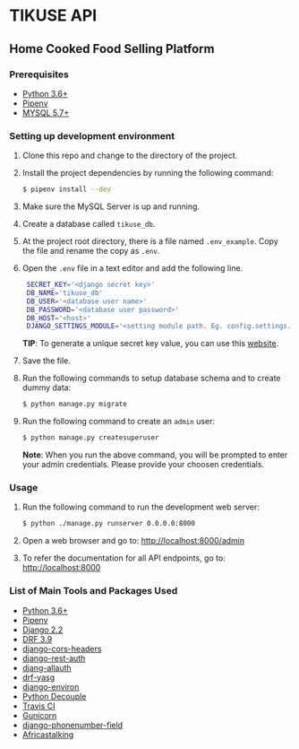 # TIKUSE API
## Home Cooked Food Selling Platform


### Prerequisites
* [Python 3.6+](https://www.python.org/downloads/)
* [Pipenv](https://pipenv.readthedocs.io/en/latest/)
* [MYSQL 5.7+](https://dev.mysql.com/downloads/mysql/)


### Setting up development environment

1. Clone this repo and change to the directory of the project.
2. Install the project dependencies by running the following command:

   ```bash
   $ pipenv install --dev
   ```
3. Make sure the MySQL Server is up and running.

4. Create a database called `tikuse_db`.

5. At the project root directory, there is a file named `.env_example`. Copy the file and rename the copy as `.env`.

6. Open the `.env` file in a text editor and add the following line.

   ```bash
    SECRET_KEY='<django secret key>'
    DB_NAME='tikuse_db'
    DB_USER='<database user name>'
    DB_PASSWORD='<database user password>'
    DB_HOST='<host>'
    DJANGO_SETTINGS_MODULE='<setting module path. Eg. config.settings.local>'

   ```

   **TIP**: To generate a unique secret key value, you can use this [website](https://djecrety.ir/).

7. Save the file.

8. Run the following commands to setup database schema and to create dummy data:

    ```bash
    $ python manage.py migrate
    ```

9. Run the following command to create an `admin` user:

    ```bash
    $ python manage.py createsuperuser
    ```

    **Note**: When you run the above command, you will be prompted to enter your admin credentials. Please provide your choosen credentials.


### Usage
1. Run the following command to run the development web server:

    ```bash
    $ python ./manage.py runserver 0.0.0.0:8000
    ```

2. Open a web browser and go to: [http://localhost:8000/admin](http://localhost:8000/admin)

3. To refer the documentation for all API endpoints, go to: [http://localhost:8000](http://localhost:8000)


### List of Main Tools and Packages Used
* [Python 3.6+](https://www.python.org/downloads/)
* [Pipenv](https://pipenv.readthedocs.io/en/latest/)
* [Django 2.2](https://www.djangoproject.com/download/)
* [DRF 3.9](https://www.django-rest-framework.org/)
* [django-cors-headers](https://pypi.org/project/django-cors-headers/)
* [django-rest-auth](https://django-rest-auth.readthedocs.io/en/latest/installation.html)
* [djang-allauth](https://django-allauth.readthedocs.io/en/latest/installation.html)
* [drf-yasg](https://drf-yasg.readthedocs.io/en/stable/)
* [django-environ](https://django-environ.readthedocs.io/en/latest/)
* [Python Decouple](https://github.com/henriquebastos/python-decouple)
* [Travis CI](https://travis-ci.org/)
* [Gunicorn](https://gunicorn.org/)
* [django-phonenumber-field](https://github.com/stefanfoulis/django-phonenumber-field)
* [Africastalking](https://github.com/AfricasTalkingLtd/africastalking-python)
